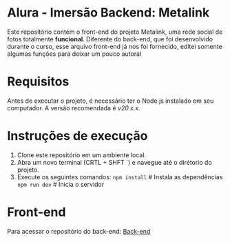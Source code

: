 # Alura - Imersão Backend: Metalink
Este repositório contém o front-end do projeto Metalink, uma rede social de fotos totalmente **funcional**. Diferente do back-end, que foi desenvolvido durante o curso, esse arquivo front-end já nos foi fornecido, editei somente algumas funções para deixar um pouco autoral
# Requisitos
Antes de executar o projeto, é necessário ter o Node.js instalado em seu computador. A versão recomendada é *v20.x.x.*
# Instruções de execução
1. Clone este repositório em um ambiente local.
2. Abra um novo terminal (CRTL + SHFT `) e navegue até o dirétorio do projeto.
3. Execute os seguintes comandos:
`npm install`  # Instala as dependências
`npm run dev`  # Inicia o servidor
# Front-end
Para acessar o repositório do back-end:
[Back-end](https://github.com/AlcidesjNeto/Metalink-backend)
